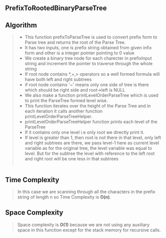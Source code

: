 ## PrefixToRootedBinaryParseTree

## Algorithm

>
> -  This function prefixToParseTree is used to convert prefix form to Parse tree and returns the root of the Parse Tree.
> -  It has two inputs, one is prefix string obtained from given infix form and other is a integer pointer pointing to 0 value
> -  We create a binary tree node for each charecter in prefixInput string and increment the pointer to traverse through the whole string
> -  If root node contains *,+,> operators so a well formed formula will have both left and right subtrees
> -  if root node contains '~' means only one side of tree is there which should be right side and root->left is NULL
> -  We also make a function printLevelOrderParseTree which is used to print the ParseTree formed level wise.
> -  This function iterates over the height of the Parse Tree and in each iteration it calls another function printLevelOrderParseTreeHelper.
> -  printLevelOrderParseTreeHelper function prints each level of the ParseTree
> -  If it contains only one level i.e only root we directly print it.
> -  If level is greater than 1, then root is not there in that level, only left and right subtrees are there, we pass level-1 here as current level variable as for the original tree, the level variable was equal to level. But for the subtree the level with reference to the left root and right root will be one less in that subtrees<br> <br>

## Time Complexity
> In this case we are scanning through all the characters in the prefix string of length n so Time Complexity is 
> <b>O(n)</b>.

## Space Complexity
> Space complexity is <b>O(1)</b> because we are not using any auxiliary space in this function except for the stack memory for recursive calls.
